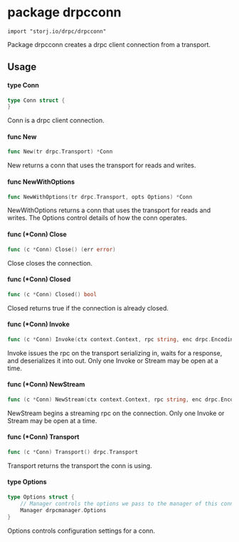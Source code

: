 # package drpcconn

`import "storj.io/drpc/drpcconn"`

Package drpcconn creates a drpc client connection from a transport.

## Usage

#### type Conn

```go
type Conn struct {
}
```

Conn is a drpc client connection.

#### func  New

```go
func New(tr drpc.Transport) *Conn
```
New returns a conn that uses the transport for reads and writes.

#### func  NewWithOptions

```go
func NewWithOptions(tr drpc.Transport, opts Options) *Conn
```
NewWithOptions returns a conn that uses the transport for reads and writes. The
Options control details of how the conn operates.

#### func (*Conn) Close

```go
func (c *Conn) Close() (err error)
```
Close closes the connection.

#### func (*Conn) Closed

```go
func (c *Conn) Closed() bool
```
Closed returns true if the connection is already closed.

#### func (*Conn) Invoke

```go
func (c *Conn) Invoke(ctx context.Context, rpc string, enc drpc.Encoding, in, out drpc.Message) (err error)
```
Invoke issues the rpc on the transport serializing in, waits for a response, and
deserializes it into out. Only one Invoke or Stream may be open at a time.

#### func (*Conn) NewStream

```go
func (c *Conn) NewStream(ctx context.Context, rpc string, enc drpc.Encoding) (_ drpc.Stream, err error)
```
NewStream begins a streaming rpc on the connection. Only one Invoke or Stream
may be open at a time.

#### func (*Conn) Transport

```go
func (c *Conn) Transport() drpc.Transport
```
Transport returns the transport the conn is using.

#### type Options

```go
type Options struct {
	// Manager controls the options we pass to the manager of this conn.
	Manager drpcmanager.Options
}
```

Options controls configuration settings for a conn.
